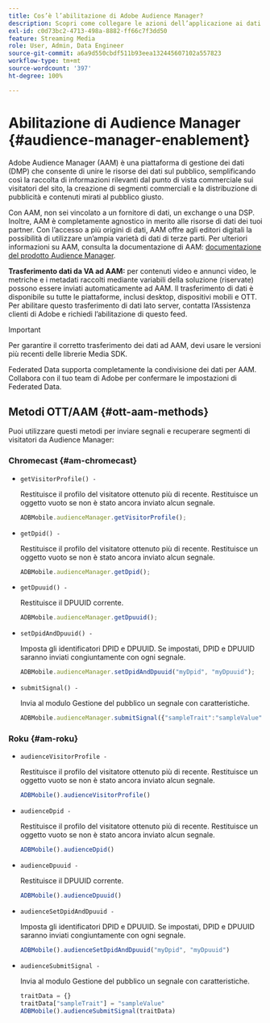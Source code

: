 ```yaml
---
title: Cos’è l’abilitazione di Adobe Audience Manager?
description: Scopri come collegare le azioni dell’applicazione ai dati di tracciamento dei contenuti multimediali senza la necessità di ulteriori regole di elaborazione e variabili personalizzate.
exl-id: c0d73bc2-4713-498a-8882-ff66c7f3dd50
feature: Streaming Media
role: User, Admin, Data Engineer
source-git-commit: a6a9d550cbdf511b93eea132445607102a557823
workflow-type: tm+mt
source-wordcount: '397'
ht-degree: 100%

---
```


# Abilitazione di Audience Manager {#audience-manager-enablement}

Adobe Audience Manager (AAM) è una piattaforma di gestione dei dati (DMP) che consente di unire le risorse dei dati sul pubblico, semplificando così la raccolta di informazioni rilevanti dal punto di vista commerciale sui visitatori del sito, la creazione di segmenti commerciali e la distribuzione di pubblicità e contenuti mirati al pubblico giusto.

Con AAM, non sei vincolato a un fornitore di dati, un exchange o una DSP. Inoltre, AAM è completamente agnostico in merito alle risorse di dati dei tuoi partner. Con l’accesso a più origini di dati, AAM offre agli editori digitali la possibilità di utilizzare un’ampia varietà di dati di terze parti. Per ulteriori informazioni su AAM, consulta la documentazione di AAM: [documentazione del prodotto Audience Manager](https://experienceleague.adobe.com/docs/audience-manager/user-guide/aam-home.html?lang=it).

**Trasferimento dati da VA ad AAM:** per contenuti video e annunci video, le metriche e i metadati raccolti mediante variabili della soluzione (riservate) possono essere inviati automaticamente ad AAM. Il trasferimento di dati è disponibile su tutte le piattaforme, inclusi desktop, dispositivi mobili e OTT. Per abilitare questo trasferimento di dati lato server, contatta l’Assistenza clienti di Adobe e richiedi l’abilitazione di questo feed.

>[!IMPORTANT]
>
>Per garantire il corretto trasferimento dei dati ad AAM, devi usare le versioni più recenti delle librerie Media SDK.

Federated Data supporta completamente la condivisione dei dati per AAM. Collabora con il tuo team di Adobe per confermare le impostazioni di Federated Data.

## Metodi OTT/AAM {#ott-aam-methods}

Puoi utilizzare questi metodi per inviare segnali e recuperare segmenti di visitatori da Audience Manager:

### Chromecast {#am-chromecast}

* `getVisitorProfile() -`

  Restituisce il profilo del visitatore ottenuto più di recente. Restituisce un oggetto vuoto se non è stato ancora inviato alcun segnale.

  ```js
  ADBMobile.audienceManager.getVisitorProfile();
  ```

* `getDpid() -`

  Restituisce il profilo del visitatore ottenuto più di recente. Restituisce un oggetto vuoto se non è stato ancora inviato alcun segnale.

  ```js
  ADBMobile.audienceManager.getDpid();
  ```

* `getDpuuid() -`

  Restituisce il DPUUID corrente.

  ```js
  ADBMobile.audienceManager.getDpuuid();
  ```

* `setDpidAndDpuuid() -`

  Imposta gli identificatori DPID e DPUUID. Se impostati, DPID e DPUUID saranno inviati congiuntamente con ogni segnale.

  ```js
  ADBMobile.audienceManager.setDpidAndDpuuid("myDpid", "myDpuuid");
  ```

* `submitSignal() -`

  Invia al modulo Gestione del pubblico un segnale con caratteristiche.

  ```js
  ADBMobile.audienceManager.submitSignal({"sampleTrait":"sampleValue"});
  ```

### Roku {#am-roku}

* `audienceVisitorProfile -`

  Restituisce il profilo del visitatore ottenuto più di recente. Restituisce un oggetto vuoto se non è stato ancora inviato alcun segnale.

  ```js
  ADBMobile().audienceVisitorProfile()
  ```

* `audienceDpid -`

  Restituisce il profilo del visitatore ottenuto più di recente. Restituisce un oggetto vuoto se non è stato ancora inviato alcun segnale.

  ```js
  ADBMobile().audienceDpid()
  ```

* `audienceDpuuid -`

  Restituisce il DPUUID corrente.

  ```js
  ADBMobile().audienceDpuuid()
  ```

* `audienceSetDpidAndDpuuid -`

  Imposta gli identificatori DPID e DPUUID. Se impostati, DPID e DPUUID saranno inviati congiuntamente con ogni segnale.

  ```js
  ADBMobile().audienceSetDpidAndDpuuid("myDpid", "myDpuuid")
  ```

* `audienceSubmitSignal -`

  Invia al modulo Gestione del pubblico un segnale con caratteristiche.

  ```js
  traitData = {}
  traitData["sampleTrait"] = "sampleValue"
  ADBMobile().audienceSubmitSignal(traitData)
  ```
